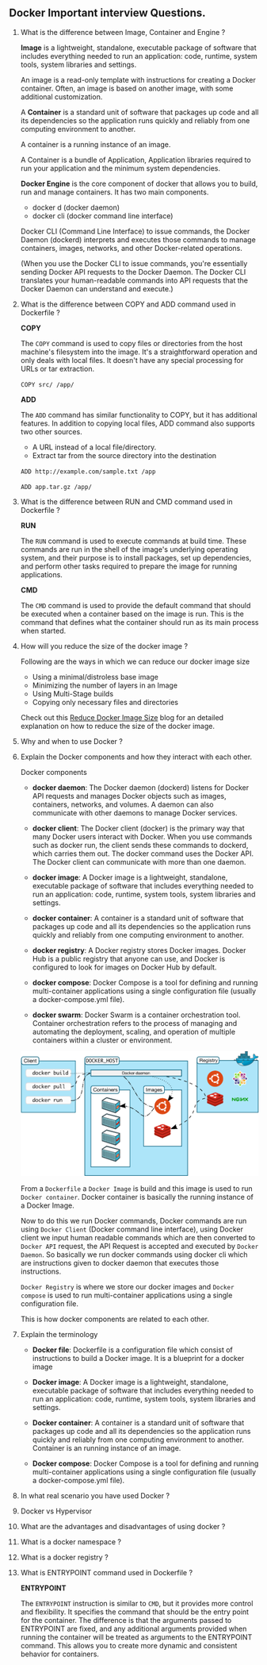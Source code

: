 ## Docker Important interview Questions.

1. What is the difference between Image, Container and Engine ?

    **Image** is a lightweight, standalone, executable package of software that includes everything needed to run an application: code, runtime, system tools, system libraries and settings.

    An image is a read-only template with instructions for creating a Docker container. Often, an image is based on another image, with some additional customization.

    A **Container** is a standard unit of software that packages up code and all its dependencies so the application runs quickly and reliably from one computing environment to another.

    A container is a running instance of an image.

    A Container is a bundle of Application, Application libraries required to run your application and the minimum system dependencies.


    **Docker Engine** is the core component of docker that allows you to build, run and manage containers. It has two main components.

    - docker d (docker daemon)
    - docker cli (docker command line interface)

    Docker CLI (Command Line Interface) to issue commands, the Docker Daemon (dockerd) interprets and executes those commands to manage containers, images, networks, and other Docker-related operations.

    (When you use the Docker CLI to issue commands, you're essentially sending Docker API requests to the Docker Daemon. The Docker CLI translates your human-readable commands into API requests that the Docker Daemon can understand and execute.) 

2. What is the difference between COPY and ADD command used in Dockerfile ?

    **COPY**

    The `COPY` command is used to copy files or directories from the host machine's filesystem into the image. It's a straightforward operation and only deals with local files. It doesn't have any special processing for URLs or tar extraction.


    `COPY src/ /app/`

    **ADD**

    The `ADD` command has similar functionality to COPY, but it has additional features. In addition to copying local files, ADD command also supports two other sources. 
    
    - A URL instead of a local file/directory.
    - Extract tar from the source directory into the destination 


    `ADD http://example.com/sample.txt /app`

    `ADD app.tar.gz /app/`

3. What is the difference between RUN and CMD command used in Dockerfile ?

    **RUN**

    The `RUN` command is used to execute commands at build time. These commands are run in the shell of the image's underlying operating system, and their purpose is to install packages, set up dependencies, and perform other tasks required to prepare the image for running applications.

    **CMD**

    The `CMD` command is used to provide the default command that should be executed when a container based on the image is run. This is the command that defines what the container should run as its main process when started.


4. How will you reduce the size of the docker image ?

    Following are the ways in which we can reduce our docker image size
    
    - Using a minimal/distroless base image
    - Minimizing the number of layers in an Image 
    - Using Multi-Stage builds
    - Copying only necessary files and directories

    Check out this [Reduce Docker Image Size](https://devopscube.com/reduce-docker-image-size/) blog for an detailed explanation on how to reduce the size of the docker image.

5. Why and when to use Docker ?

6. Explain the Docker components and how they interact with each other.

    Docker components
    
    - **docker daemon**: The Docker daemon (dockerd) listens for Docker API requests and manages Docker objects such as images, containers, networks, and volumes. A daemon can also communicate with other daemons to manage Docker services.

    - **docker client**: The Docker client (docker) is the primary way that many Docker users interact with Docker. When you use commands such as docker run, the client sends these commands to dockerd, which carries them out. The docker command uses the Docker API. The Docker client can communicate with more than one daemon.

    - **docker image**: A Docker image is a lightweight, standalone, executable package of software that includes everything needed to run an application: code, runtime, system tools, system libraries and settings.

    - **docker container**: A container is a standard unit of software that packages up code and all its dependencies so the application runs quickly and reliably from one computing environment to another.

    - **docker registry**: A Docker registry stores Docker images. Docker Hub is a public registry that anyone can use, and Docker is configured to look for images on Docker Hub by default.

    - **docker compose**: Docker Compose is a tool for defining and running multi-container applications using a single configuration file (usually a docker-compose.yml file). 

    - **docker swarm**: Docker Swarm is a container orchestration tool. Container orchestration refers to the process of managing and automating the deployment, scaling, and operation of multiple containers within a cluster or environment.

    ![docker architecture](/day21/images/217507877-212d3a60-143a-4a1d-ab79-4bb615cb4622.png)


    From a `Dockerfile` a `Docker Image` is build and this image is used to run `Docker container`. Docker container is basically the running instance of a Docker Image.

    Now to do this we run Docker commands, Docker commands are run using `Docker Client` (Docker command line interface), using Docker client we input human readable commands which are then converted to `Docker API` request, the API Request is accepted and executed by `Docker Daemon`. So basically we run docker commands using docker cli which are instructions given to docker daemon that executes those instructions.

    `Docker Registry` is where we store our docker images and `Docker compose` is used to run multi-container applications using a single configuration file.

    This is how docker components are related to each other.


7. Explain the terminology

    - **Docker file**: Dockerfile is a configuration file which consist of instructions to build a Docker image. It is a blueprint for a docker image

    - **Docker image**: A Docker image is a lightweight, standalone, executable package of software that includes everything needed to run an application: code, runtime, system tools, system libraries and settings.

    - **Docker container**: A container is a standard unit of software that packages up code and all its dependencies so the application runs quickly and reliably from one computing environment to another. Container is an running instance of an image.

    - **Docker compose**: Docker Compose is a tool for defining and running multi-container applications using a single configuration file (usually a docker-compose.yml file). 

8. In what real scenario you have used Docker ?

9. Docker vs Hypervisor

10. What are the advantages and disadvantages of using docker ?

11. What is a docker namespace ?

12. What is a docker registry ?


13. What is ENTRYPOINT command used in Dockerfile ?

    **ENTRYPOINT**
    
    The `ENTRYPOINT` instruction is similar to `CMD`, but it provides more control and flexibility. It specifies the command that should be the entry point for the container. The difference is that the arguments passed to ENTRYPOINT are fixed, and any additional arguments provided when running the container will be treated as arguments to the ENTRYPOINT command. This allows you to create more dynamic and consistent behavior for containers.
